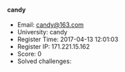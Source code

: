 #### candy  

* Email: candy@163.com  
* University: candy  
* Register Time: 2017-04-13 12:01:03  
* Register IP: 171.221.15.162  
* Score: 0  
* Solved challenges: 
